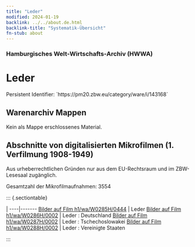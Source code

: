 ```yaml
---
title: "Leder"
modified: 2024-01-19
backlink: ../../about.de.html
backlink-title: "Systematik-Übersicht"
fn-stub: about
---
```


### Hamburgisches Welt-Wirtschafts-Archiv (HWWA)

# Leder

<div class="hint">Persistent Identifier: `https://pm20.zbw.eu/category/ware/i/143168`</div>







## Warenarchiv Mappen





Kein als Mappe erschlossenes Material.



<a id="filmsections" />

## Abschnitte von digitalisierten Mikrofilmen (1. Verfilmung 1908-1949)

<p>Aus urheberrechtlichen Gründen nur aus dem EU-Rechtsraum und im ZBW-Lesesaal zugänglich.</p>


<p>Gesamtzahl der Mikrofilmaufnahmen: 3554</p>





::: {.sectiontable}

 | 
----|-------
<a class="btn" href="https://pm20.zbw.eu/film/h1/wa/W0285H/0444" rel="nofollow">Bilder auf Film h1/wa/W0285H/0444</a> | Leder
<a class="btn" href="https://pm20.zbw.eu/film/h1/wa/W0286H/0002" rel="nofollow">Bilder auf Film h1/wa/W0286H/0002</a> | Leder : Deutschland
<a class="btn" href="https://pm20.zbw.eu/film/h1/wa/W0287H/0002" rel="nofollow">Bilder auf Film h1/wa/W0287H/0002</a> | Leder : Tschechoslowakei
<a class="btn" href="https://pm20.zbw.eu/film/h1/wa/W0288H/0002" rel="nofollow">Bilder auf Film h1/wa/W0288H/0002</a> | Leder : Vereinigte Staaten


:::
















